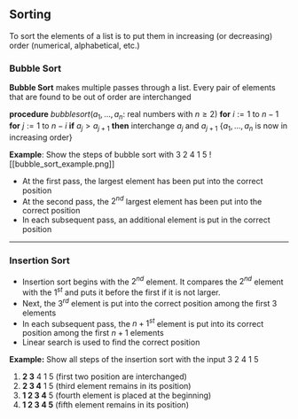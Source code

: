 ## Sorting

To sort the elements of a list is to put them in increasing (or decreasing) order (numerical, alphabetical, etc.)

### Bubble Sort

**Bubble Sort** makes multiple passes through a list. Every pair of elements that are found to be out of order are interchanged

**procedure** *bubblesort*($a_1, \dots, a_n$: real numbers with $n\geq 2$)
**for** $i:=1$ to $n-1$
	**for** $j := 1$ to $n-i$
		**if** $a_{j}>a_{j+1}$ **then** interchange $a_{j}$ and $a_{j+1}$ 
{$a_{1},\dots,a_{n}$ is now in increasing order}

**Example**: Show the steps of bubble sort with 3 2 4 1 5
![[bubble_sort_example.png]]
- At the first pass, the largest element has been put into the correct position
- At the second pass, the $2^{nd}$ largest element has been put into the correct position
- In each subsequent pass, an additional element is put in the correct position

- - -

### Insertion Sort

- Insertion sort begins with the $2^{nd}$ element. It compares the $2^{nd}$ element with the $1^{st}$ and puts it before the first if it is not larger.
- Next, the $3^{rd}$ element is put into the correct position among the first 3 elements
- In each subsequent pass, the $n+1^{st}$ element is put into its correct position among the first $n+1$ elements
- Linear search is used to find the correct position

**Example:** Show all steps of the insertion sort with the input 3 2 4 1 5
1. **2 3** 4 1 5 (first two position are interchanged)
2. **2 3 4** 1 5 (third element remains in its position)
3. **1 2 3 4** 5 (fourth element is placed at the beginning)
4. **1 2 3 4 5** (fifth element remains in its position)